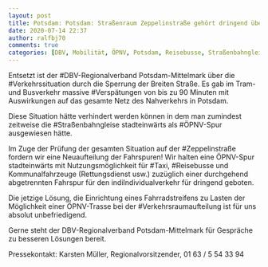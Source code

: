```yaml
---
layout: post
title: Potsdam: Potsdam: Straßenraum Zeppelinstraße gehört dringend überarbeitet … Neuaufteilung der Fahrspuren notwendig!, aus DBV
date: 2020-07-14 22:37
author: ralfbj70
comments: true
categories: [DBV, Mobilität, ÖPNV, Potsdam, Reisebusse, Straßenbahngleise, Taxi, Verkehrsraumaufteilung, Verkehrssituation, Verspätungen, Zeppelinstraße]
---
```

Entsetzt ist der #DBV-Regionalverband Potsdam-Mittelmark über die #Verkehrssituation durch die Sperrung der Breiten Straße. Es gab im Tram- und Busverkehr massive #Verspätungen von bis zu 90 Minuten mit Auswirkungen auf das gesamte Netz des Nahverkehrs in Potsdam.

Diese Situation hätte verhindert werden können in dem man zumindest zeitweise die #Straßenbahngleise stadteinwärts als #ÖPNV-Spur ausgewiesen hätte.

Im Zuge der Prüfung der gesamten Situation auf der #Zeppelinstraße fordern wir eine Neuaufteilung der Fahrspuren! Wir halten eine ÖPNV-Spur stadteinwärts mit Nutzungsmöglichkeit für #Taxi, #Reisebusse und Kommunalfahrzeuge (Rettungsdienst usw.) zuzüglich einer durchgehend abgetrennten Fahrspur für den indiIndividualverkehr für dringend geboten.

Die jetzige Lösung, die Einrichtung eines Fahrradstreifens zu Lasten der Möglichkeit einer ÖPNV-Trasse bei der #Verkehrsraumaufteilung ist für uns absolut unbefriedigend.

Gerne steht der DBV-Regionalverband Potsdam-Mittelmark für Gespräche zu besseren Lösungen bereit.

Pressekontakt: Karsten Müller, Regionalvorsitzender, 01 63 / 5 54 33 94
